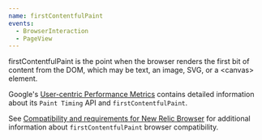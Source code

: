 ```yaml
---
name: firstContentfulPaint
events:
  - BrowserInteraction
  - PageView
---
```


firstContentfulPaint is the point when the browser renders the first bit of content from the DOM, which may be text, an image, SVG, or a &lt;canvas&gt; element.

Google's [User-centric Performance Metrics](https://developers.google.com/web/fundamentals/performance/user-centric-performance-metrics "Link opens in a new window.") contains detailed information about its `Paint Timing` API and `firstContentfulPaint`.

See [Compatibility and requirements for New Relic Browser](/docs/browser/new-relic-browser/getting-started/compatibility-requirements-new-relic-browser#browser-types) for additional information about `firstContentfulPaint` browser compatibility.